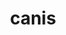 ---
title: canis
meaning: dog
ch: [five, twelve, f1, f, ss, ss2]
pos: nounthird
genitive: canis
abbgender: m./f.
abbgender2: masc./fem.
gender: masculine/feminine
declension: third
derivative: canine
six: y
---